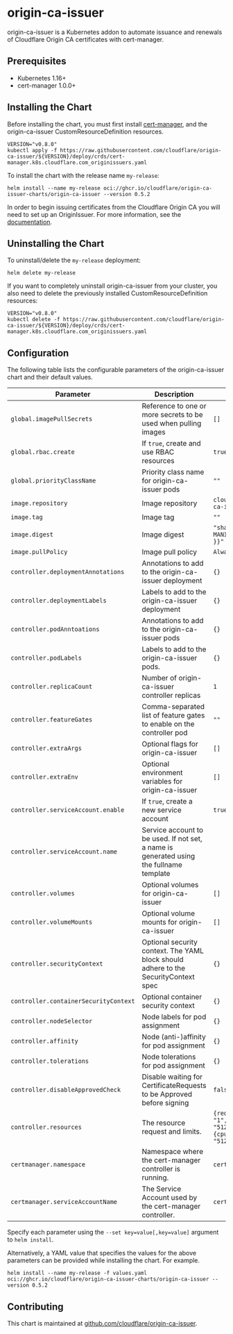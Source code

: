 # origin-ca-issuer

origin-ca-issuer is a Kubernetes addon to automate issuance and renewals of Cloudflare Origin CA certificates with cert-manager.

## Prerequisites

* Kubernetes 1.16+
* cert-manager 1.0.0+

## Installing the Chart

Before installing the chart, you must first install [cert-manager](https://cert-manager.io/docs/installation/), and the origin-ca-issuer CustomResourceDefinition resources.

```shell
VERSION="v0.8.0"
kubectl apply -f https://raw.githubusercontent.com/cloudflare/origin-ca-issuer/${VERSION}/deploy/crds/cert-manager.k8s.cloudflare.com_originissuers.yaml
```

To install the chart with the release name `my-release`:

``` shell
helm install --name my-release oci://ghcr.io/cloudflare/origin-ca-issuer-charts/origin-ca-issuer --version 0.5.2
```

In order to begin issuing certificates from the Cloudflare Origin CA you will need to set up an OriginIssuer. For more information, see the [documentation](https://github.com/cloudflare/origin-ca-issuer/blob/trunk/README.org).

## Uninstalling the Chart

To uninstall/delete the `my-release` deployment:

``` shell
helm delete my-release
```
If you want to completely uninstall origin-ca-issuer from your cluster, you also need to delete the previously installed CustomResourceDefinition resources:

``` shell
VERSION="v0.8.0"
kubectl delete -f https://raw.githubusercontent.com/cloudflare/origin-ca-issuer/${VERSION}/deploy/crds/cert-manager.k8s.cloudflare.com_originissuers.yaml
```

## Configuration

The following table lists the configurable parameters of the origin-ca-issuer chart and their default values.

| Parameter                             | Description                                                                             | Default                                                                        |
|---------------------------------------|-----------------------------------------------------------------------------------------|--------------------------------------------------------------------------------|
| `global.imagePullSecrets`             | Reference to one or more secrets to be used when pulling images                         | `[]`                                                                           |
| `global.rbac.create`                  | If `true`, create and use RBAC resources                                                | `true`                                                                         |
| `global.priorityClassName`            | Priority class name for origin-ca-issuer pods                                           | `""`                                                                           |
| `image.repository`                    | Image repository                                                                        | `cloudflare/origin-ca-issuer`                                                  |
| `image.tag`                           | Image tag                                                                               | `""`                                                                           |
| `image.digest`                        | Image digest                                                                            | `"sha256:{{ MANIFEST_DIGEST }}"`                                               |
| `image.pullPolicy`                    | Image pull policy                                                                       | `Always`                                                                       |
| `controller.deploymentAnnotations`    | Annotations to add to the origin-ca-issuer deployment                                   | `{}`                                                                           |
| `controller.deploymentLabels`         | Labels to add to the origin-ca-issuer deployment                                        | `{}`                                                                           |
| `controller.podAnntoations`           | Annotations to add to the origin-ca-issuer pods                                         | `{}`                                                                           |
| `controller.podLabels`                | Labels to add to the origin-ca-issuer pods.                                             | `{}`                                                                           |
| `controller.replicaCount`             | Number of origin-ca-issuer controller replicas                                          | `1`                                                                            |
| `controller.featureGates`             | Comma-separated list of feature gates to enable on the controller pod                   | `""`                                                                           |
| `controller.extraArgs`                | Optional flags for origin-ca-issuer                                                     | `[]`                                                                           |
| `controller.extraEnv`                 | Optional environment variables for origin-ca-issuer                                     | `[]`                                                                           |
| `controller.serviceAccount.enable`    | If `true`, create a new service account                                                 | `true`                                                                         |
| `controller.serviceAccount.name`      | Service account to be used. If not set, a name is generated using the fullname template |                                                                                |
| `controller.volumes`                  | Optional volumes for origin-ca-issuer                                                   | `[]`                                                                           |
| `controller.volumeMounts`             | Optional volume mounts for origin-ca-issuer                                             | `[]`                                                                           |
| `controller.securityContext`          | Optional security context. The YAML block should adhere to the SecurityContext spec     | `{}`                                                                           |
| `controller.containerSecurityContext` | Optional container security context                                                     | `{}`                                                                           |
| `controller.nodeSelector`             | Node labels for pod assignment                                                          | `{}`                                                                           |
| `controller.affinity`                 | Node (anti-)affinity for pod assignment                                                 | `{}`                                                                           |
| `controller.tolerations`              | Node tolerations for pod assignment                                                     | `{}`                                                                           |
| `controller.disableApprovedCheck`     | Disable waiting for CertificateRequests to be Approved before signing                   | `false`                                                                        |
| `controller.resources`                | The resource request and limits.                                                        | `{requests: {cpu: "1", memory: "512Mi"}, limits: {cpu: "1", memory: "512Mi"}}` |
| `certmanager.namespace`               | Namespace where the cert-manager controller is running.                                 | `cert-manager`                                                                 |
| `certmanager.serviceAccountName`      | The Service Account used by the cert-manager controller.                                | `cert-manager`                                                                 |

Specify each parameter using the `--set key=value[,key=value]` argument to `helm install`.

Alternatively, a YAML value that specifies the values for the above parameters can be provided while installing the chart. For example.

``` shell
helm install --name my-release -f values.yaml oci://ghcr.io/cloudflare/origin-ca-issuer-charts/origin-ca-issuer --version 0.5.2
```

## Contributing

This chart is maintained at [github.com/cloudflare/origin-ca-issuer](https://github.com/cloudflare/origin-ca-issuer).
